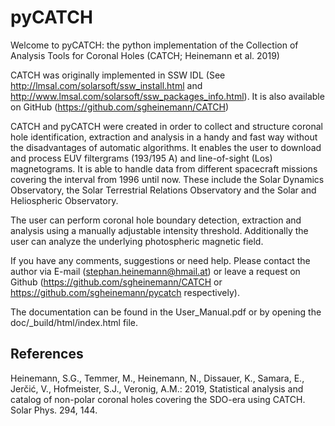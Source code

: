 pyCATCH
========

Welcome to pyCATCH: the python implementation of the Collection of Analysis Tools for Coronal Holes (CATCH; Heinemann et al. 2019)

CATCH was originally implemented in SSW IDL (See http://lmsal.com/solarsoft/ssw_install.html and http://www.lmsal.com/solarsoft/ssw_packages_info.html).
It is also available on GitHub (https://github.com/sgheinemann/CATCH)

CATCH and pyCATCH were created in order to collect and structure coronal hole identification, extraction and analysis in a handy and fast way without the disadvantages of automatic algorithms. It enables the user to download and process EUV filtergrams (193/195 A) and line-of-sight (Los) magnetograms. It is able to handle data from different spacecraft missions covering the interval from 1996 until now. These include the Solar Dynamics Observatory, the Solar Terrestrial Relations Observatory and the Solar and Heliospheric Observatory. 

The user can perform coronal hole boundary detection, extraction and analysis using a manually adjustable intensity threshold. Additionally the user can analyze the underlying photospheric magnetic field.

If you have any comments, suggestions or need help. Please contact the author via E-mail (stephan.heinemann@hmail.at) or leave a request on Github (https://github.com/sgheinemann/CATCH or https://github.com/sgheinemann/pycatch respectively).

The documentation can be found in the 
	User_Manual.pdf
or by opening the
	doc/_build/html/index.html
file.


References
----------
Heinemann, S.G., Temmer, M., Heinemann, N., Dissauer, K., Samara, E., Jerčić, V., Hofmeister, S.J., Veronig, A.M.: 2019, Statistical analysis and catalog of non-polar coronal holes covering the SDO-era using CATCH. Solar Phys. 294, 144.

